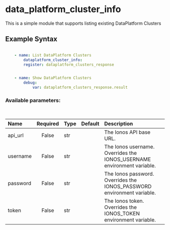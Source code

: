 # data_platform_cluster_info

This is a simple module that supports listing existing DataPlatform Clusters

## Example Syntax


```yaml

    - name: List DataPlatform Clusters
        dataplatform_cluster_info:
        register: dataplatform_clusters_response


    - name: Show DataPlatform Clusters
        debug:
            var: dataplatform_clusters_response.result

```
### Available parameters:
&nbsp;

| Name | Required | Type | Default | Description |
| :--- | :---: | :--- | :--- | :--- |
| api_url | False | str |  | The Ionos API base URL. |
| username | False | str |  | The Ionos username. Overrides the IONOS_USERNAME environment variable. |
| password | False | str |  | The Ionos password. Overrides the IONOS_PASSWORD environment variable. |
| token | False | str |  | The Ionos token. Overrides the IONOS_TOKEN environment variable. |
